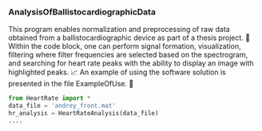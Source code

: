 ### AnalysisOfBallistocardiographicData
This program enables normalization and preprocessing of raw data obtained from a ballistocardiographic device as part of a thesis project. 🚀
Within the code block, one can perform signal formation, visualization, filtering where filter frequencies are selected based on the spectrogram, and searching for heart rate peaks with the ability to display an image with highlighted peaks. 📈
An example of using the software solution is presented in the file ExampleOfUse. 📄

```python
from HeartRate import *
data_file = 'andrey_front.mat'
hr_analysis = HeartRateAnalysis(data_file)
....
```
